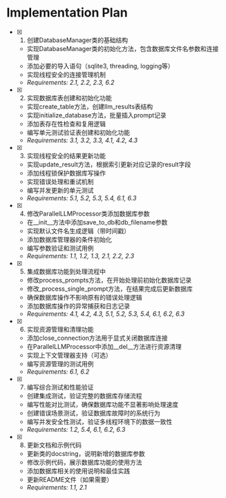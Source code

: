 # Implementation Plan

- [x] 1. 创建DatabaseManager类的基础结构
  - 实现DatabaseManager类的初始化方法，包含数据库文件名参数和连接管理
  - 添加必要的导入语句（sqlite3, threading, logging等）
  - 实现线程安全的连接管理机制
  - _Requirements: 2.1, 2.2, 2.3, 6.2_

- [x] 2. 实现数据库表创建和初始化功能
  - 实现create_table方法，创建llm_results表结构
  - 实现initialize_database方法，批量插入prompt记录
  - 添加表存在性检查和复用逻辑
  - 编写单元测试验证表创建和初始化功能
  - _Requirements: 3.1, 3.2, 3.3, 4.1, 4.2, 4.3_

- [x] 3. 实现线程安全的结果更新功能
  - 实现update_result方法，根据索引更新对应记录的result字段
  - 添加线程锁保护数据库写操作
  - 实现错误处理和重试机制
  - 编写并发更新的单元测试
  - _Requirements: 5.1, 5.2, 5.3, 5.4, 6.1, 6.3_

- [x] 4. 修改ParallelLLMProcessor类添加数据库参数
  - 在__init__方法中添加save_to_db和db_filename参数
  - 实现默认文件名生成逻辑（带时间戳）
  - 添加数据库管理器的条件初始化
  - 编写参数验证和测试用例
  - _Requirements: 1.1, 1.2, 1.3, 2.1, 2.2, 2.3_

- [x] 5. 集成数据库功能到处理流程中
  - 修改process_prompts方法，在开始处理前初始化数据库记录
  - 修改_process_single_prompt方法，在结果完成后更新数据库
  - 确保数据库操作不影响原有的错误处理逻辑
  - 添加数据库操作的异常捕获和日志记录
  - _Requirements: 4.1, 4.2, 4.3, 5.1, 5.2, 5.3, 5.4, 6.1, 6.2, 6.3_

- [x] 6. 实现资源管理和清理功能
  - 添加close_connection方法用于显式关闭数据库连接
  - 在ParallelLLMProcessor中添加__del__方法进行资源清理
  - 实现上下文管理器支持（可选）
  - 编写资源管理的测试用例
  - _Requirements: 6.1, 6.2_

- [x] 7. 编写综合测试和性能验证
  - 创建集成测试，验证完整的数据库存储流程
  - 编写性能对比测试，确保数据库功能不显著影响处理速度
  - 创建错误场景测试，验证数据库故障时的系统行为
  - 编写并发安全性测试，验证多线程环境下的数据一致性
  - _Requirements: 1.2, 5.4, 6.1, 6.2, 6.3_

- [x] 8. 更新文档和示例代码
  - 更新类的docstring，说明新增的数据库参数
  - 修改示例代码，展示数据库功能的使用方法
  - 添加数据库相关的使用说明和最佳实践
  - 更新README文件（如果需要）
  - _Requirements: 1.1, 2.1_